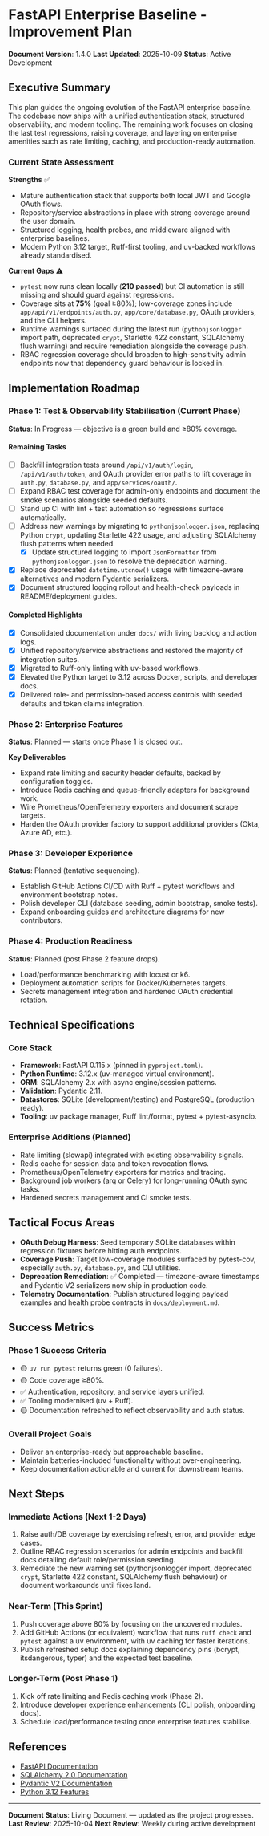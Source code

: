 # FastAPI Enterprise Baseline - Improvement Plan

**Document Version**: 1.4.0
**Last Updated**: 2025-10-09
**Status**: Active Development

## Executive Summary

This plan guides the ongoing evolution of the FastAPI enterprise baseline. The codebase now ships with a unified authentication stack, structured observability, and modern tooling. The remaining work focuses on closing the last test regressions, raising coverage, and layering on enterprise amenities such as rate limiting, caching, and production-ready automation.

### Current State Assessment

**Strengths** ✅
- Mature authentication stack that supports both local JWT and Google OAuth flows.
- Repository/service abstractions in place with strong coverage around the user domain.
- Structured logging, health probes, and middleware aligned with enterprise baselines.
- Modern Python 3.12 target, Ruff-first tooling, and uv-backed workflows already standardised.

**Current Gaps** ⚠️
- `pytest` now runs clean locally (**210 passed**) but CI automation is still missing and should guard against regressions.
- Coverage sits at **75%** (goal ≥80%); low-coverage zones include `app/api/v1/endpoints/auth.py`, `app/core/database.py`, OAuth providers, and the CLI helpers.
- Runtime warnings surfaced during the latest run (`pythonjsonlogger` import path, deprecated `crypt`, Starlette 422 constant, SQLAlchemy flush warning) and require remediation alongside the coverage push.
- RBAC regression coverage should broaden to high-sensitivity admin endpoints now that dependency guard behaviour is locked in.

## Implementation Roadmap

### Phase 1: Test & Observability Stabilisation (Current Phase)
**Status**: In Progress — objective is a green build and ≥80% coverage.

#### Remaining Tasks
- [ ] Backfill integration tests around `/api/v1/auth/login`, `/api/v1/auth/token`, and OAuth provider error paths to lift coverage in `auth.py`, `database.py`, and `app/services/oauth/`.
- [ ] Expand RBAC test coverage for admin-only endpoints and document the smoke scenarios alongside seeded defaults.
- [ ] Stand up CI with lint + test automation so regressions surface automatically.
- [ ] Address new warnings by migrating to `pythonjsonlogger.json`, replacing Python `crypt`, updating Starlette 422 usage, and adjusting SQLAlchemy flush patterns when needed.
  - [x] Update structured logging to import `JsonFormatter` from `pythonjsonlogger.json` to resolve the deprecation warning.
- [x] Replace deprecated `datetime.utcnow()` usage with timezone-aware alternatives and modern Pydantic serializers.
- [x] Document structured logging rollout and health-check payloads in README/deployment guides.

#### Completed Highlights
- [x] Consolidated documentation under `docs/` with living backlog and action logs.
- [x] Unified repository/service abstractions and restored the majority of integration suites.
- [x] Migrated to Ruff-only linting with uv-based workflows.
- [x] Elevated the Python target to 3.12 across Docker, scripts, and developer docs.
- [x] Delivered role- and permission-based access controls with seeded defaults and token claims integration.

### Phase 2: Enterprise Features
**Status**: Planned — starts once Phase 1 is closed out.

**Key Deliverables**
- Expand rate limiting and security header defaults, backed by configuration toggles.
- Introduce Redis caching and queue-friendly adapters for background work.
- Wire Prometheus/OpenTelemetry exporters and document scrape targets.
- Harden the OAuth provider factory to support additional providers (Okta, Azure AD, etc.).

### Phase 3: Developer Experience
**Status**: Planned (tentative sequencing).

- Establish GitHub Actions CI/CD with Ruff + pytest workflows and environment bootstrap notes.
- Polish developer CLI (database seeding, admin bootstrap, smoke tests).
- Expand onboarding guides and architecture diagrams for new contributors.

### Phase 4: Production Readiness
**Status**: Planned (post Phase 2 feature drops).

- Load/performance benchmarking with locust or k6.
- Deployment automation scripts for Docker/Kubernetes targets.
- Secrets management integration and hardened OAuth credential rotation.

## Technical Specifications

### Core Stack
- **Framework**: FastAPI 0.115.x (pinned in `pyproject.toml`).
- **Python Runtime**: 3.12.x (uv-managed virtual environment).
- **ORM**: SQLAlchemy 2.x with async engine/session patterns.
- **Validation**: Pydantic 2.11.
- **Datastores**: SQLite (development/testing) and PostgreSQL (production ready).
- **Tooling**: uv package manager, Ruff lint/format, pytest + pytest-asyncio.

### Enterprise Additions (Planned)
- Rate limiting (slowapi) integrated with existing observability signals.
- Redis cache for session data and token revocation flows.
- Prometheus/OpenTelemetry exporters for metrics and tracing.
- Background job workers (arq or Celery) for long-running OAuth sync tasks.
- Hardened secrets management and CI smoke tests.

## Tactical Focus Areas
- **OAuth Debug Harness**: Seed temporary SQLite databases within regression fixtures before hitting auth endpoints.
- **Coverage Push**: Target low-coverage modules surfaced by pytest-cov, especially `auth.py`, `database.py`, and CLI utilities.
- **Deprecation Remediation**: ✅ Completed — timezone-aware timestamps and Pydantic V2 serializers now ship in production code.
- **Telemetry Documentation**: Publish structured logging payload examples and health probe contracts in `docs/deployment.md`.

## Success Metrics

### Phase 1 Success Criteria
- 🟡 `uv run pytest` returns green (0 failures).
- 🟡 Code coverage ≥80%.
- ✅ Authentication, repository, and service layers unified.
- ✅ Tooling modernised (uv + Ruff).
- 🟡 Documentation refreshed to reflect observability and auth status.

### Overall Project Goals
- Deliver an enterprise-ready but approachable baseline.
- Maintain batteries-included functionality without over-engineering.
- Keep documentation actionable and current for downstream teams.

## Next Steps

### Immediate Actions (Next 1-2 Days)
1. Raise auth/DB coverage by exercising refresh, error, and provider edge cases.
2. Outline RBAC regression scenarios for admin endpoints and backfill docs detailing default role/permission seeding.
3. Remediate the new warning set (pythonjsonlogger import, deprecated `crypt`, Starlette 422 constant, SQLAlchemy flush behaviour) or document workarounds until fixes land.

### Near-Term (This Sprint)
1. Push coverage above 80% by focusing on the uncovered modules.
2. Add GitHub Actions (or equivalent) workflow that runs `ruff check` and `pytest` against a uv environment, with uv caching for faster iterations.
3. Publish refreshed setup docs explaining dependency pins (bcrypt, itsdangerous, typer) and the expected test baseline.

### Longer-Term (Post Phase 1)
1. Kick off rate limiting and Redis caching work (Phase 2).
2. Introduce developer experience enhancements (CLI polish, onboarding docs).
3. Schedule load/performance testing once enterprise features stabilise.

## References

- [FastAPI Documentation](https://fastapi.tiangolo.com)
- [SQLAlchemy 2.0 Documentation](https://docs.sqlalchemy.org)
- [Pydantic V2 Documentation](https://docs.pydantic.dev)
- [Python 3.12 Features](https://docs.python.org/3.12/whatsnew/3.12.html)

---

**Document Status**: Living Document — updated as the project progresses.
**Last Review**: 2025-10-04
**Next Review**: Weekly during active development
